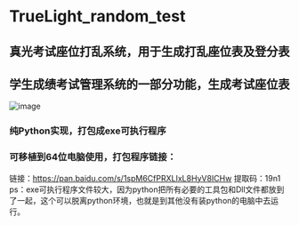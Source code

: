 # TrueLight_random_test
## 真光考试座位打乱系统，用于生成打乱座位表及登分表
## 学生成绩考试管理系统的一部分功能，生成考试座位表
![image](https://github.com/GDUT-Rp/TrueLight_random_test/tree/master/%E7%B3%BB%E7%BB%9F%E6%95%88%E6%9E%9C/Snipaste_2018-09-16_21-40-26.png)
### 纯Python实现，打包成exe可执行程序
### 可移植到64位电脑使用，打包程序链接：

链接：https://pan.baidu.com/s/1spM6CfPRXLIxL8HyV8ICHw 
提取码：19n1
ps：exe可执行程序文件较大，因为python把所有必要的工具包和Dll文件都放到了一起，这个可以脱离python环境，也就是到其他没有装python的电脑中去运行。




